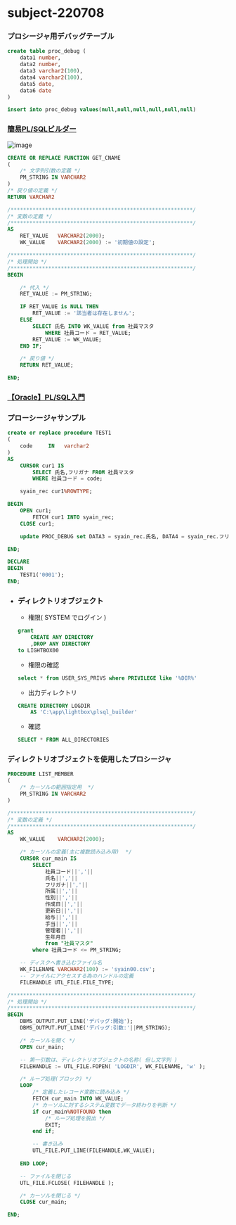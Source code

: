 # subject-220708

### プロシージャ用デバッグテーブル
```sql
create table proc_debug (
	data1 number,
	data2 number,
	data3 varchar2(100),
	data4 varchar2(100),
	data5 date,
	data6 date
)
```
```sql
insert into proc_debug values(null,null,null,null,null,null)
```

### [簡易PL/SQLビルダー](https://winofsql.jp/download/easy_plsql_builder.zip)
![image](https://user-images.githubusercontent.com/1501327/177899102-df81f461-0c06-4b1f-bb00-b5b415f7d97f.png)
```sql
CREATE OR REPLACE FUNCTION GET_CNAME
(
    /* 文字列引数の定義 */
    PM_STRING IN VARCHAR2
)
/* 戻り値の定義 */
RETURN VARCHAR2

/**********************************************************/
/* 変数の定義 */
/**********************************************************/
AS
    RET_VALUE	VARCHAR2(2000);
    WK_VALUE	VARCHAR2(2000) := '初期値の設定';

/**********************************************************/
/* 処理開始 */
/**********************************************************/
BEGIN

    /* 代入 */
    RET_VALUE := PM_STRING;

    IF RET_VALUE is NULL THEN 
        RET_VALUE := '該当者は存在しません';
    ELSE 
        SELECT 氏名 INTO WK_VALUE from 社員マスタ
            WHERE 社員コード = RET_VALUE;
        RET_VALUE := WK_VALUE;
    END IF; 

    /* 戻り値 */
    RETURN RET_VALUE;

END;
```

### [【Oracle】PL/SQL入門](https://qiita.com/nkojima/items/93a9c01741965f11bb8c)

### プローシージャサンプル
```sql
create or replace procedure TEST1
(
    code     IN   varchar2
)
AS
    CURSOR cur1 IS
        SELECT 氏名,フリガナ FROM 社員マスタ
        WHERE 社員コード = code;

    syain_rec cur1%ROWTYPE;

BEGIN
    OPEN cur1;
        FETCH cur1 INTO syain_rec;
    CLOSE cur1;

    update PROC_DEBUG set DATA3 = syain_rec.氏名, DATA4 = syain_rec.フリガナ;

END;
```
```sql
DECLARE
BEGIN
    TEST1('0001');
END;
```

- ### ディレクトリオブジェクト
	- 権限( SYSTEM でログイン )
	```sql
	grant 
		CREATE ANY DIRECTORY 
		,DROP ANY DIRECTORY 
	to LIGHTBOX00
	```
	- 権限の確認
	```sql
	select * from USER_SYS_PRIVS where PRIVILEGE like '%DIR%'
	```
	- 出力ディレクトリ
	```sql
	CREATE DIRECTORY LOGDIR
   		AS 'C:\app\lightbox\plsql_builder'
	```
	- 確認
	```sql
	SELECT * FROM ALL_DIRECTORIES
	```

### ディレクトリオブジェクトを使用したプロシージャ
```sql
PROCEDURE LIST_MEMBER
(
	/* カーソルの範囲指定用  */
	PM_STRING IN VARCHAR2
)

/**********************************************************/
/* 変数の定義 */
/**********************************************************/
AS
	WK_VALUE	VARCHAR2(2000);

	/* カーソルの定義(主に複数読み込み用)  */
	CURSOR cur_main IS
		SELECT
			社員コード||','||
			氏名||','||
			フリガナ||','||
			所属||','||
			性別||','||
			作成日||','||
			更新日||','||
			給与||','||
			手当||','||
			管理者||','||
			生年月日
			from "社員マスタ"
		where 社員コード <= PM_STRING;

	-- ディスクへ書き込むファイル名
	WK_FILENAME VARCHAR2(100) := 'syain00.csv';
	-- ファイルにアクセスする為のハンドルの定義
	FILEHANDLE UTL_FILE.FILE_TYPE;

/**********************************************************/
/* 処理開始 */
/**********************************************************/
BEGIN
	DBMS_OUTPUT.PUT_LINE('デバッグ:開始');
	DBMS_OUTPUT.PUT_LINE('デバッグ:引数:'||PM_STRING);

	/* カーソルを開く */
	OPEN cur_main;

	-- 第一引数は、ディレクトリオブジェクトの名称( 但し文字列 )
	FILEHANDLE := UTL_FILE.FOPEN( 'LOGDIR', WK_FILENAME, 'w' );

	/* ループ処理(ブロック) */
	LOOP 
		/* 定義したレコード変数に読み込み */
		FETCH cur_main INTO WK_VALUE;
		/* カーソルに対するシステム変数でデータ終わりを判断 */
		if cur_main%NOTFOUND then 
			/* ループ処理を脱出 */
			EXIT; 
		end if; 

		-- 書き込み
		UTL_FILE.PUT_LINE(FILEHANDLE,WK_VALUE);
	 
	END LOOP; 

	-- ファイルを閉じる
	UTL_FILE.FCLOSE( FILEHANDLE );

	/* カーソルを閉じる */
	CLOSE cur_main;

END;
```
